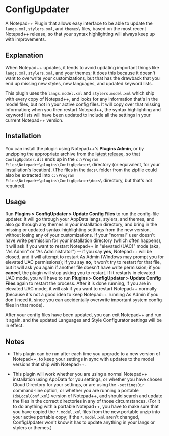 # ConfigUpdater

A Notepad++ Plugin that allows easy interface to be able to update the `langs.xml`, `stylers.xml`, and `themes\` files, based on the most recent Notepad++ release, so that your syntax highlighting will always keep up with improvements.

## Explanation

When Notepad++ updates, it tends to avoid updating important things like `langs.xml`, `stylers.xml`, and your themes; it does this because it doesn't want to overwrite your customizations, but that has the drawback that you end up missing new styles, new languages, and updated keyword lists.

This plugin uses the `langs.model.xml` and `stylers.model.xml` which ship with every copy of Notepad++, and looks for any information that's in the model files, but not in your active config files.  It will copy over that missing information; when you then restart Notepad++, the syntax highlighting and keyword lists will have been updated to include all the settings in your current Notepad++ version.

## Installation

You can install the plugin using Notepad++'s **Plugins Admin**, or by unzipping the appropriate archive from the [latest release](https://github.com/pryrt/NppPlugin-ConfigUpdater/releases/latest), so that `ConfigUpdater.dll` ends up in the `c:\Program Files\Notepad++\plugins\ConfigUpdater\` directory (or equivalent, for your installation's location).  (The files in the `docs\` folder from the zipfile could also be extracted into `c:\Program Files\Notepad++\plugins\ConfigUpdater\docs\` directory, but that's not required).

## Usage

Run **Plugins > ConfigUpdater > Update Config Files** to run the config-file updater.  It will go through your AppData langs, stylers, and themes, and also go through any themes in your installation directory, and bring in the missing or updated syntax-highlighting settings from the new version, without losing any of your customizations.  If your "normal" user doesn't have write permission for your installation directory (which often happens), it will ask if you want to restart Notepad++ in "elevated (UAC)" mode (aka, "As Admin" or "As Administrator") -- if you say **yes**, Notepad++ will be closed, and it will attempt to restart As Admin (Windows may prompt you for elevated UAC permissions); if you say **no**, it won't try to restart for that file, but it will ask you again if another file doesn't have write permission; if you **cancel**, the plugin will stop asking you to restart.  If it restarts in elevated UAC mode, you will have to run **Plugins > ConfigUpdater > Update Config Files** again to restart the process.  After it is done running, if you are in elevated UAC mode, it will ask if you want to restart Notepad++ normally (because it's not a good idea to keep Notepad++ running As Admin if you don't need it, since you can accidentally overwrite important system config files in that mode).

After your config files have been updated, you can exit Notepad++ and run it again, and the updated Languages and Style Configurator settings will be in effect.

## Notes

- This plugin can be run after each time you upgrade to a new version of Notepad++, to keep your settings in sync with updates to the model versions that ship with Notepad++.

- This plugin will work whether you are using a normal Notepad++ installation using AppData for you settings, or whether you have chosen Cloud Directory for your settings, or are using the `-settingsDir` command-line option, or whether you are running a portable (`doLocalConf.xml`) version of Notepad++, and should search and update the files in the correct directories in any of those circumstances.  (For it to do anything with a portable Notepad++, you have to make sure that you have copied the `*.model.xml` files from the new portable unzip into your active portable copy; if the `*.model.xml` aren't changed, ConfigUpdater won't know it has to update anything in your langs or stylers or themes.)

